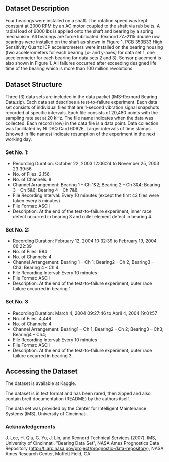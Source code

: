 ## Dataset Description

Four bearings were installed on a shaft. The rotation speed was kept constant at 2000 RPM by an AC motor coupled to the shaft via rub belts. A radial load of 6000 lbs is applied onto the shaft and bearing by a spring mechanism. All bearings are force lubricated.
Rexnord ZA-2115 double row bearings were installed on the shaft as shown in Figure 1. PCB 353B33 High Sensitivity Quartz ICP accelerometers were installed on the bearing housing (two accelerometers for each bearing [x- and y-axes] for data set 1, one accelerometer for each bearing for data sets 2 and 3). Sensor placement is also shown in Figure 1. All failures occurred after exceeding designed life time of the bearing which is more than 100 million revolutions.

## Dataset Structure

Three (3) data sets are included in the data packet (IMS-Rexnord Bearing Data.zip). Each data set describes a test-to-failure experiment. Each data set consists of individual files that are 1-second vibration signal snapshots recorded at specific intervals. Each file consists of 20,480 points with the sampling rate set at 20 kHz. The file name indicates when the data was collected. Each record (row) in the data file is a data point. Data collection was facilitated by NI DAQ Card 6062E. Larger intervals of time stamps (showed in file names) indicate resumption of the experiment in the next working day.

### Set No. 1:

- Recording Duration: October 22, 2003 12:06:24 to November 25, 2003 23:39:56
- No. of Files: 2,156
- No. of Channels: 8
- Channel Arrangement: Bearing 1 – Ch 1&2; Bearing 2 – Ch 3&4; Bearing 3 – Ch 5&6; Bearing 4 – Ch 7&8.
- File Recording Interval: Every 10 minutes (except the first 43 files were taken every 5 minutes)
- File Format: ASCII
- Description: At the end of the test-to-failure experiment, inner race defect occurred in bearing 3 and roller element defect in bearing 4.

### Set No. 2:

- Recording Duration: February 12, 2004 10:32:39 to February 19, 2004 06:22:39
- No. of Files: 984
- No. of Channels: 4
- Channel Arrangement: Bearing 1 – Ch 1; Bearing2 – Ch 2; Bearing3 – Ch3; Bearing 4 – Ch 4.
- File Recording Interval: Every 10 minutes
- File Format: ASCII
- Description: At the end of the test-to-failure experiment, outer race failure occurred in bearing 1.

### Set No. 3

- Recording Duration: March 4, 2004 09:27:46 to April 4, 2004 19:01:57
- No. of Files: 4,448
- No. of Channels: 4
- Channel Arrangement: Bearing1 – Ch 1; Bearing2 – Ch 2; Bearing3 – Ch3; Bearing4 – Ch4;
- File Recording Interval: Every 10 minutes
- File Format: ASCII
- Description: At the end of the test-to-failure experiment, outer race failure occurred in bearing 3.

## Accessing the Dataset

The dataset is available at Kaggle.

The dataset is in text format and has been rared, then zipped and also contain breif documentation (README) by the authors itself.

The data set was provided by the Center for Intelligent Maintenance Systems (IMS), University of Cincinnati.

### Acknowledgements

J. Lee, H. Qiu, G. Yu, J. Lin, and Rexnord Technical Services (2007). IMS, University of Cincinnati. "Bearing Data Set", NASA Ames Prognostics Data Repository (http://ti.arc.nasa.gov/project/prognostic-data-repository), NASA Ames Research Center, Moffett Field, CA
